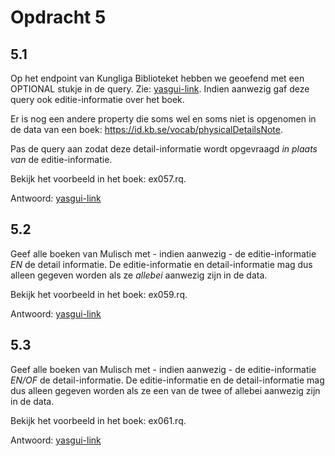 # Opdracht 5

## 5.1
Op het endpoint van Kungliga Biblioteket hebben we geoefend met een OPTIONAL stukje in de query. Zie: [yasgui-link](https://api.triplydb.com/s/DiCCubZuY). Indien aanwezig gaf deze query ook editie-informatie over het boek.

Er is nog een andere property die soms wel en soms niet is opgenomen in de data van een boek: <https://id.kb.se/vocab/physicalDetailsNote>. 

Pas de query aan zodat deze detail-informatie wordt opgevraagd *in plaats van* de editie-informatie.

Bekijk het voorbeeld in het boek: ex057.rq.

Antwoord: [yasgui-link](https://api.triplydb.com/s/k7ZSPLMdR)

## 5.2
Geef alle boeken van Mulisch met - indien aanwezig - de editie-informatie *EN* de detail informatie. De editie-informatie en detail-informatie mag dus alleen gegeven worden als ze *allebei* aanwezig zijn in de data.

Bekijk het voorbeeld in het boek: ex059.rq.

Antwoord: [yasgui-link](https://api.triplydb.com/s/Vj-Lv4EnQ)

## 5.3
Geef alle boeken van Mulisch met - indien aanwezig - de editie-informatie *EN/OF* de detail-informatie. De editie-informatie en de detail-informatie mag dus alleen gegeven worden als ze een van de twee of allebei aanwezig zijn in de data.

Bekijk het voorbeeld in het boek: ex061.rq.

Antwoord: [yasgui-link](https://api.triplydb.com/s/iuEEG1T1c)

